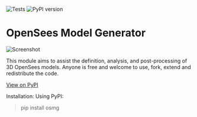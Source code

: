 ![Tests](https://github.com/ioannis-vm/OpenSees_Model_Generator/actions/workflows/tests.yml/badge.svg)
![PyPI version](https://badge.fury.io/py/osmg.svg)

# OpenSees Model Generator

![Screenshot](/img/teaser_image.png)

This module aims to assist the definition, analysis, and post-processing of 3D OpenSees models.
Anyone is free and welcome to use, fork, extend and redistribute the code.


[View on PyPI](https://pypi.org/project/osmg/)

Installation:
Using PyPI:
> pip install osmg
